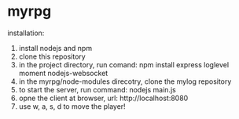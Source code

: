 # myrpg

installation:

1. install nodejs and npm
2. clone this repository
3. in the project directory, run comand:
    npm install express  loglevel  moment nodejs-websocket
4. in the myrpg/node-modules direcotry, clone the mylog repository
5. to start the server, run command:
    nodejs main.js
6. opne the client at browser, url: http://localhost:8080
7. use w, a, s, d to move the player!
